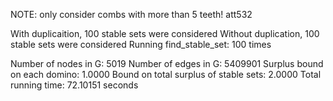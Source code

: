 NOTE: only consider combs with more than 5 teeth! 
att532

With duplicaition, 100 stable sets were considered 
Without duplication, 100 stable sets were considered 
Running find_stable_set: 100 times 

Number of nodes in G: 5019 
Number of edges in G: 5409901 
Surplus bound on each domino: 1.0000 
Bound on total surplus of stable sets: 2.0000 
Total running time: 72.10151 seconds